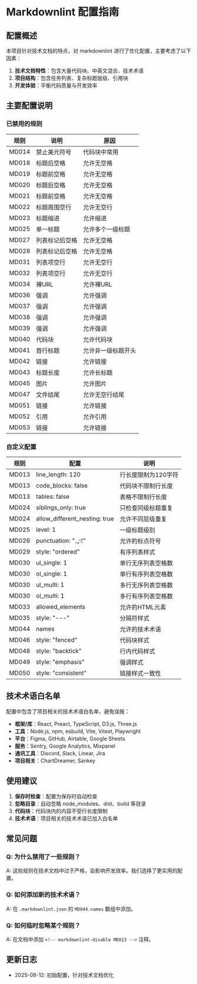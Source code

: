 # Markdownlint 配置指南

## 配置概述

本项目针对技术文档的特点，对 markdownlint 进行了优化配置，主要考虑了以下因素：

1. **技术文档特性**：包含大量代码块、中英文混合、技术术语
2. **项目结构**：包含任务列表、复杂标题层级、引用块
3. **开发体验**：平衡代码质量与开发效率

## 主要配置说明

### 已禁用的规则

| 规则 | 说明 | 原因 |
|------|------|------|
| MD014 | 禁止美元符号 | 代码块中常用 |
| MD018 | 标题后空格 | 允许无空格 |
| MD019 | 标题前空格 | 允许无空格 |
| MD020 | 标题后空格 | 允许无空格 |
| MD021 | 标题前空格 | 允许无空格 |
| MD022 | 标题周围空行 | 允许无空行 |
| MD023 | 标题缩进 | 允许缩进 |
| MD025 | 单一标题 | 允许多个一级标题 |
| MD027 | 列表标记后空格 | 允许无空格 |
| MD028 | 列表标记后空格 | 允许无空格 |
| MD031 | 列表项空行 | 允许无空行 |
| MD032 | 列表项空行 | 允许无空行 |
| MD034 | 裸URL | 允许裸URL |
| MD036 | 强调 | 允许强调 |
| MD037 | 强调 | 允许强调 |
| MD038 | 强调 | 允许强调 |
| MD039 | 强调 | 允许强调 |
| MD040 | 代码块 | 允许代码块 |
| MD041 | 首行标题 | 允许非一级标题开头 |
| MD042 | 链接 | 允许链接 |
| MD043 | 标题长度 | 允许长标题 |
| MD045 | 图片 | 允许图片 |
| MD047 | 文件结尾 | 允许无空行结尾 |
| MD051 | 链接 | 允许链接 |
| MD052 | 引用 | 允许引用 |
| MD053 | 链接 | 允许链接 |

### 自定义配置

| 规则 | 配置 | 说明 |
|------|------|------|
| MD013 | line_length: 120 | 行长度限制为120字符 |
| MD013 | code_blocks: false | 代码块不限制行长度 |
| MD013 | tables: false | 表格不限制行长度 |
| MD024 | siblings_only: true | 只检查同级标题重复 |
| MD024 | allow_different_nesting: true | 允许不同层级重复 |
| MD025 | level: 1 | 一级标题级别 |
| MD026 | punctuation: ".,;:!" | 允许的标点符号 |
| MD029 | style: "ordered" | 有序列表样式 |
| MD030 | ul_single: 1 | 单行无序列表空格数 |
| MD030 | ol_single: 1 | 单行有序列表空格数 |
| MD030 | ul_multi: 1 | 多行无序列表空格数 |
| MD030 | ol_multi: 1 | 多行有序列表空格数 |
| MD033 | allowed_elements | 允许的HTML元素 |
| MD035 | style: "---" | 分隔符样式 |
| MD044 | names | 允许的技术术语 |
| MD046 | style: "fenced" | 代码块样式 |
| MD048 | style: "backtick" | 行内代码样式 |
| MD049 | style: "emphasis" | 强调样式 |
| MD050 | style: "consistent" | 链接样式一致性 |

## 技术术语白名单

配置中包含了项目相关的技术术语白名单，避免误报：

- **框架/库**：React, Preact, TypeScript, D3.js, Three.js
- **工具**：Node.js, npm, esbuild, Vite, Vitest, Playwright
- **平台**：Figma, GitHub, Airtable, Google Sheets
- **服务**：Sentry, Google Analytics, Mixpanel
- **通讯工具**：Discord, Slack, Linear, Jira
- **项目相关**：ChartDreamer, Sankey

## 使用建议

1. **保存时检查**：配置为保存时自动检查
2. **忽略目录**：自动忽略 node_modules、dist、build 等目录
3. **代码块**：代码块内的内容不受行长度限制
4. **技术术语**：项目相关的技术术语已加入白名单

## 常见问题

### Q: 为什么禁用了一些规则？
A: 这些规则在技术文档中过于严格，会影响开发效率。我们选择了更实用的配置。

### Q: 如何添加新的技术术语？
A: 在 `.markdownlint.json` 的 `MD044.names` 数组中添加。

### Q: 如何临时忽略某个规则？
A: 在文档中添加 `<!-- markdownlint-disable MD013 -->` 注释。

## 更新日志

- 2025-08-12: 初始配置，针对技术文档优化
